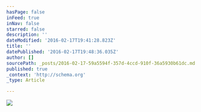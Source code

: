 ```yaml
---
hasPage: false
inFeed: true
inNav: false
starred: false
description: ''
dateModified: '2016-02-17T19:41:28.823Z'
title: ''
datePublished: '2016-02-17T19:48:36.035Z'
author: []
sourcePath: _posts/2016-02-17-59a5594f-357d-4ccd-910f-36a5930b61dc.md
published: true
_context: 'http://schema.org'
_type: Article

---
```

![](https://the-grid-user-content.s3-us-west-2.amazonaws.com/048787e8-2929-4a70-9076-082dfdbc8d9f.jpg)